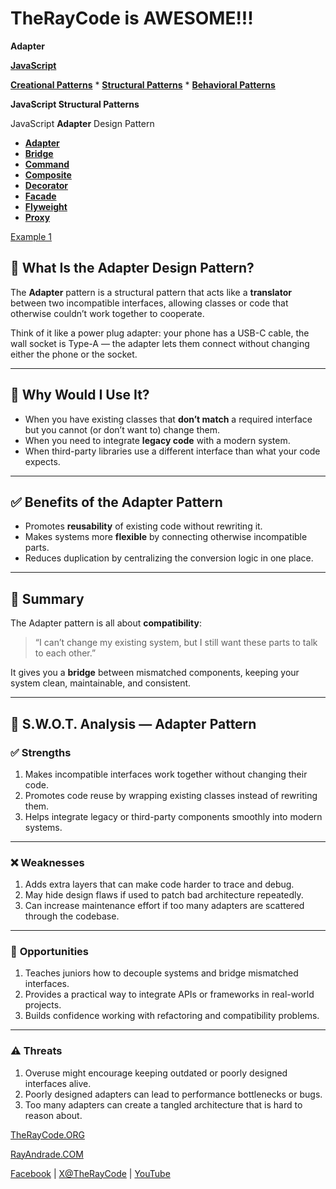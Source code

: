 # TheRayCode is AWESOME!!!

**Adapter**

**[JavaScript](../README.md)**

**[Creational Patterns](../../Creational/README.md)** * **[Structural Patterns](./README.md)** * **[Behavioral Patterns](../../Behavioral/README.md)**

**JavaScript Structural Patterns**

JavaScript **Adapter** Design Pattern

 * **[Adapter](./README.md)**
 * **[Bridge](../Bridge/README.md)**
 * **[Command](../Command/README.md)**
 * **[Composite](../Composite/README.md)**
 * **[Decorator](../Decorator/README.md)**
 * **[Facade](../Facade/README.md)**
 * **[Flyweight](../Flyweight/README.md)**
 * **[Proxy](../Proxy/README.md)**

[Example 1](./Example1/README.md) 

## 🔌 What Is the Adapter Design Pattern?

The **Adapter** pattern is a structural pattern that acts like a **translator** between two incompatible interfaces, allowing classes or code that otherwise couldn’t work together to cooperate.

Think of it like a power plug adapter: your phone has a USB-C cable, the wall socket is Type-A — the adapter lets them connect without changing either the phone or the socket.

---

## 🤔 Why Would I Use It?

* When you have existing classes that **don’t match** a required interface but you cannot (or don’t want to) change them.
* When you need to integrate **legacy code** with a modern system.
* When third-party libraries use a different interface than what your code expects.

---

## ✅ Benefits of the Adapter Pattern

* Promotes **reusability** of existing code without rewriting it.
* Makes systems more **flexible** by connecting otherwise incompatible parts.
* Reduces duplication by centralizing the conversion logic in one place.

---

## 🧩 Summary

The Adapter pattern is all about **compatibility**:

> “I can’t change my existing system, but I still want these parts to talk to each other.”

It gives you a **bridge** between mismatched components, keeping your system clean, maintainable, and consistent.

---

## 🧠 S.W\.O.T. Analysis — Adapter Pattern

### ✅ **Strengths**

1. Makes incompatible interfaces work together without changing their code.
2. Promotes code reuse by wrapping existing classes instead of rewriting them.
3. Helps integrate legacy or third-party components smoothly into modern systems.

---

### ❌ **Weaknesses**

1. Adds extra layers that can make code harder to trace and debug.
2. May hide design flaws if used to patch bad architecture repeatedly.
3. Can increase maintenance effort if too many adapters are scattered through the codebase.

---

### 🌱 **Opportunities**

1. Teaches juniors how to decouple systems and bridge mismatched interfaces.
2. Provides a practical way to integrate APIs or frameworks in real-world projects.
3. Builds confidence working with refactoring and compatibility problems.

---

### ⚠️ **Threats**

1. Overuse might encourage keeping outdated or poorly designed interfaces alive.
2. Poorly designed adapters can lead to performance bottlenecks or bugs.
3. Too many adapters can create a tangled architecture that is hard to reason about.


[TheRayCode.ORG](https://www.TheRayCode.org)

[RayAndrade.COM](https://www.RayAndrade.com)

[Facebook](https://www.facebook.com/TheRayCode/) | [X@TheRayCode](https://www.x.com/TheRayCode/) | [YouTube](https://www.youtube.com/TheRayCode/)
